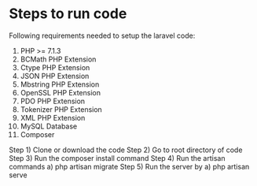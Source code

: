 # Steps to run code

Following requirements needed to setup the laravel code:

1) PHP >= 7.1.3
2) BCMath PHP Extension
3) Ctype PHP Extension
4) JSON PHP Extension
5) Mbstring PHP Extension
6) OpenSSL PHP Extension
7) PDO PHP Extension
8) Tokenizer PHP Extension
9) XML PHP Extension
10) MySQL Database
11) Composer

Step 1) Clone or download the code
Step 2) Go to root directory of code
Step 3) Run the composer install command
Step 4) Run the artisan commands
        a) php artisan migrate
Step 5) Run the server by 
        a) php artisan serve
